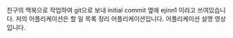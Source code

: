 친구의 맥북으로 작업하여 git으로 보내 initial commit 옆에 ejinn1 이라고 쓰여있습니다.
저의 어플리케이션은 할 일 목록 정리 어플리케이션입니다.
어플리케이션 설명 영상입니다.
